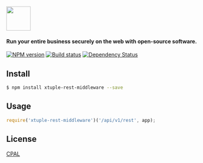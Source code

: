 # [<img src="http://cdn.tjw.io/images/blue-xtuple-slim.png" height=64 />](http://www.xtuple.com)
#### Run your entire business securely on the web with open-source software. 

[![NPM version][npm-image]][npm-url]
[![Build status][travis-image]][travis-url]
[![Dependency Status][daviddm-image]][daviddm-url]

## Install
```sh
$ npm install xtuple-rest-middleware --save
```

## Usage
```js
require('xtuple-rest-middleware')('/api/v1/rest', app);
```

## License
[CPAL](http://opensource.org/licenses/CPAL-1.0)

[npm-image]: https://img.shields.io/npm/v/xtuple-api.svg?style=flat
[npm-url]: https://npmjs.org/package/xtuple-api
[travis-image]: https://img.shields.io/travis/tjwebb/xtuple-api.svg?style=flat
[travis-url]: https://travis-ci.org/tjwebb/xtuple-api
[daviddm-image]: http://img.shields.io/david/tjwebb/xtuple-api.svg?style=flat
[daviddm-url]: https://david-dm.org/tjwebb/xtuple-api

